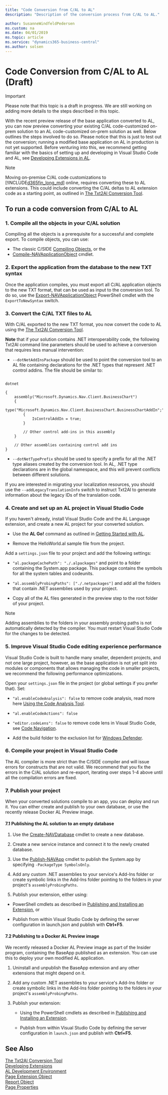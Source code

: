 ```yaml
---
title: "Code Conversion from C/AL to AL"
description: "Description of the conversion process from C/AL to AL."

author: SusanneWindfeldPedersen
ms.custom: na
ms.date: 04/01/2019
ms.topic: article
ms.service: "dynamics365-business-central"
ms.author: solsen
---
```


# Code Conversion from C/AL to AL (Draft)

> [!IMPORTANT]  
> Please note that this topic is a draft in progress. We are still working on adding more details to the steps described in this topic.

With the recent preview release of the base application converted to AL, you can now preview converting your existing C/AL code-customized on-prem solution to an AL code-customized on-prem solution as well. Below outlines the steps involved to do so. Please notice that this is just to test out the conversion; running a modified base application on AL in production is not yet supported. Before venturing into this, we recommend getting familiar with the basics of setting up and developing in Visual Studio Code and AL, see [Developing Extensions in AL](devenv-dev-overview.md). 

> [!NOTE]  
> Moving on-premise C/AL code customizations to [!INCLUDE[d365fin_long_md](includes/d365fin_long_md.md)] online, requires converting these to AL extensions. This could include converting the C/AL deltas to AL extension code as a starting point, as outlined in [The Txt2Al Conversion Tool](devenv-txt2al-tool.md). 

## To run a code conversion from C/AL to AL

### 1. Compile all the objects in your C/AL solution
Compiling all the objects is a prerequisite for a successful and complete export. To compile objects, you can use:  
- The classic C/SIDE [Compiling Objects](../cside/cside-compiling-objects.md), or the  
- [Compile-NAVApplicationObject](https://docs.microsoft.com/en-us/powershell/module/microsoft.dynamics.nav.ide/compile-navapplicationobject?view=businesscentral-psPowerShell) cmdlet.

### 2. Export the application from the database to the new TXT syntax
Once the application compiles, you must export all C/AL application objects to the new TXT format, that can be used as input to the conversion tool. To do so, use the [Export-NAVApplicationObject](https://docs.microsoft.com/en-us/powershell/module/microsoft.dynamics.nav.ide/export-navapplicationobject?view=businesscentral-ps) PowerShell cmdlet with the `ExportToNewSyntax` switch.

### 3. Convert the C/AL TXT files to AL
With C/AL exported to the new TXT format, you now convert the code to AL using the [The Txt2Al Conversion Tool](devenv-txt2al-tool.md). 

**Note** that if your solution contains .NET interoperability code, the following Txt2Al command line parameters should be used to achieve a conversion that requires less manual intervention:  

- ```--dotNetAddInsPackage``` should be used to point the conversion tool to an AL file containing declarations for the .NET types that represent .NET control addins. The file should be similar to: 

``` 

dotnet 

{ 
    assembly("Microsoft.Dynamics.Nav.Client.BusinessChart") 
    { 
        type("Microsoft.Dynamics.Nav.Client.BusinessChart.BusinessChartAddIn";"Microsoft.Dynamics.Nav.Client.BusinessChart") 
        { 
            IsControlAddIn = true; 
        } 

        // Other control add-ins in this assembly 
    } 

    // Other assemblies containing control add ins 
}  

``` 

- ```--dotNetTypePrefix``` should be used to specify a prefix for all the .NET type aliases created by the conversion tool. In AL, .NET type declarations are in the global namespace, and this will prevent conflicts between different solutions.

If you are interested in migrating your localization resources, you should use the ```--addLegacyTranslationInfo``` switch to instruct Txt2Al to generate information about the legacy IDs of the translation code. 

### 4. Create and set up an AL project in Visual Studio Code
If you haven't already, install Visual Studio Code and the AL Language extension, and create a new AL project for your converted solution. 

- Use the **AL Go!** command as outlined in [Getting Started with AL](devenv-get-started.md). 

- Remove the HelloWorld.al sample file from the project. 

Add a `settings.json` file to your project and add the following settings: 

- `"al.packageCachePath": "./.alpackages"` and point to a folder containing the System.app package. This package contains the symbols for all the system tables and codeunits.

- `"al.assemblyProbingPaths": ["./.netpackages"]` and add all the folders that contain .NET assemblies used by your project.  

- Copy all of the AL files generated in the preview step to the root folder of your project.

> [!NOTE]  
> Adding assemblies to the folders in your assembly probing paths is not automatically detected by the compiler. You must restart Visual Studio Code for the changes to be detected. 

### 5. Improve Visual Studio Code editing experience performance
Visual Studio Code is built to handle many smaller, dependent projects, and not one large project, however, as the base application is not yet split into modules or components that allows managing the code in smaller projects, we recommend the following performance optimizations.

Open your `settings.json` file in the project (or global settings if you prefer that). Set:

- `"al.enableCodeAnalysis": false` to remove code analysis, read more here [Using the Code Analysis Tool](devenv-using-code-analysis-tool.md).

- `"al.enableCodeActions": false`

- `"editor.codeLens": false` to remove code lens in Visual Studio Code, see [Code Navigation](https://code.visualstudio.com/Docs/editor/editingevolved#_reference-information).

- Add the build folder to the exclusion list for [Windows Defender](https://support.microsoft.com/en-us/help/4028485/windows-10-add-an-exclusion-to-windows-security).

### 6. Compile your project in Visual Studio Code
The AL compiler is more strict than the C/SIDE compiler and will issue errors for constructs that are not valid. We recommend that you fix the errors in the C/AL solution and re-export, iterating over steps 1-4 above until all the compilation errors are fixed.

### 7. Publish your project
When your converted solutions compile to an app, you can deploy and run it. You can either create and publish to your own database, or use the recently release Docker AL Preview image.

#### 7.1 Publishing the AL solution to an empty database 

1. Use the [Create-NAVDatabase](https://docs.microsoft.com/en-us/powershell/module/microsoft.dynamics.nav.ide/create-navdatabase?view=businesscentral-ps) cmdlet to create a new database.

2. Create a new service instance and connect it to the newly created database. 

3. Use the [Publish-NAVApp](https://docs.microsoft.com/en-us/powershell/module/Microsoft.Dynamics.Nav.Apps.Management/Publish-NAVApp?view=businesscentral-ps) cmdlet to publish the System.app by specifying `-PackageType SymbolsOnly`.

4. Add any custom .NET assemblies to your service's Add-Ins folder or create symbolic links in the Add-Ins folder pointing to the folders in your project's `assemblyProbingPaths`. 

5. Publish your extension, either using:  

- PowerShell cmdlets as described in [Publishing and Installing an Extension](devenv-how-publish-and-install-an-extension-v2.md), or  

- Publish from within Visual Studio Code by defining the server configuration in launch.json and publish with **Ctrl+F5**. 

#### 7.2 Publishing to a Docker AL Preview image
We recently released a Docker AL Preview image as part of the Insider program, containing the BaseApp published as an extension. You can use this to deploy your own modified AL application.

1. Uninstall and unpublish the BaseApp extension and any other extensions that might depend on it. 

2. Add any custom .NET assemblies to your service's Add-Ins folder or create symbolic links in the Add-Ins folder pointing to the folders in your project's `assemblyProbingPaths`. 

3. Publish your extension: 

    - Using the PowerShell cmdlets as described in [Publishing and Installing an Extension](devenv-how-publish-and-install-an-extension-v2.md). 

    - Publish from within Visual Studio Code by defining the server configuration in `launch.json` and publish with **Ctrl+F5**. 

## See Also
[The Txt2Al Conversion Tool](devenv-txt2al-tool.md)  
[Developing Extensions](devenv-dev-overview.md)  
[AL Development Environment](devenv-reference-overview.md)  
[Page Extension Object](devenv-page-ext-object.md)  
[Report Object](devenv-report-object.md)  
[Page Properties](properties/devenv-page-property-overview.md)